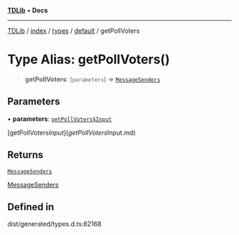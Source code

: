 [**TDLib**](../../../../../../README.md) • **Docs**

***

[TDLib](../../../../../../modules.md) / [index](../../../../../README.md) / [types](../../../README.md) / [default](../README.md) / getPollVoters

# Type Alias: getPollVoters()

> **getPollVoters**: (`parameters`) => [`MessageSenders`](MessageSenders.md)

## Parameters

• **parameters**: [`getPollVoters$Input`](getPollVoters$Input.md)

[getPollVoters$Input](getPollVoters$Input.md)

## Returns

[`MessageSenders`](MessageSenders.md)

[MessageSenders](MessageSenders.md)

## Defined in

dist/generated/types.d.ts:82168
